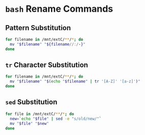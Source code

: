 # `bash` Rename Commands

## Pattern Substitution
```bash
for filename in /mnt/extC/**/*; do
  mv "$filename" "${filename//:/-}"
done
```

## `tr` Character Substitution
```bash
for filename in /mnt/extC/**/*; do
  mv "$filename" "$(echo "$filename" | tr '[A-Z]' '[a-z]')"
done
```

## `sed` Substitution
```bash
for file in /mnt/extC/**/*; do
  new=`echo "$file" | sed -e "s/old/new/"`
  mv "$file" "$new"
done
```

